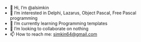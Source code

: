 - 👋 Hi, I’m @alsimkin
- 👀 I’m interested in Delphi, Lazarus, Object Pascal, Free Pascal programming
- 🌱 I’m currently learning Programming templates
- 💞️ I’m looking to collaborate on nothing
- 📫 How to reach me: simkin64@gmail.com

<!---
alsimkin/alsimkin is a ✨ special ✨ repository because its `README.md` (this file) appears on your GitHub profile.
You can click the Preview link to take a look at your changes.
--->
